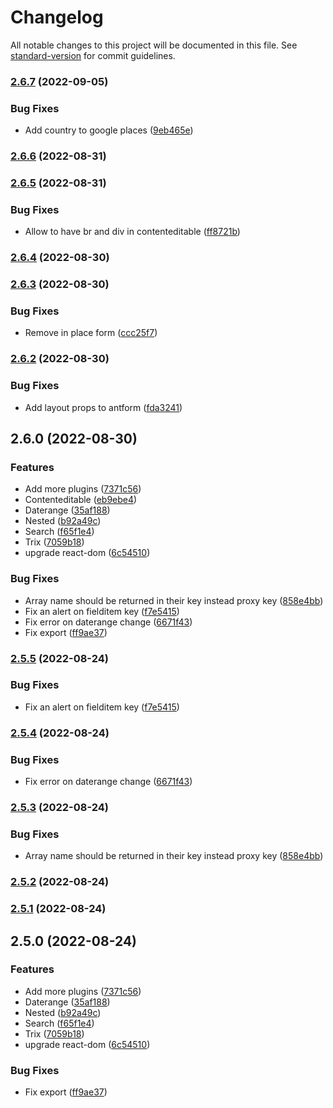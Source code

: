# Changelog

All notable changes to this project will be documented in this file. See [standard-version](https://github.com/conventional-changelog/standard-version) for commit guidelines.

### [2.6.7](https://github.com/9troisquarts/ant-form/compare/v2.6.6...v2.6.7) (2022-09-05)


### Bug Fixes

* Add country to google places ([9eb465e](https://github.com/9troisquarts/ant-form/commit/9eb465eac8c78e24b3bd214b59f4fc0249d9a504))

### [2.6.6](https://github.com/9troisquarts/ant-form/compare/v2.6.5...v2.6.6) (2022-08-31)

### [2.6.5](https://github.com/9troisquarts/ant-form/compare/v2.6.4...v2.6.5) (2022-08-31)


### Bug Fixes

* Allow to have br and div in contenteditable ([ff8721b](https://github.com/9troisquarts/ant-form/commit/ff8721b5237ac056a26c6f5e9acfd2952d326f1a))

### [2.6.4](https://github.com/9troisquarts/ant-form/compare/v2.6.3...v2.6.4) (2022-08-30)

### [2.6.3](https://github.com/9troisquarts/ant-form/compare/v2.6.2...v2.6.3) (2022-08-30)


### Bug Fixes

* Remove in place form ([ccc25f7](https://github.com/9troisquarts/ant-form/commit/ccc25f7dabe88e419322c3026b8b346a5bd3741f))

### [2.6.2](https://github.com/9troisquarts/ant-form/compare/v2.6.0...v2.6.2) (2022-08-30)


### Bug Fixes

* Add layout props to antform ([fda3241](https://github.com/9troisquarts/ant-form/commit/fda3241413431ce556376739fa3587a806d5e0da))

## 2.6.0 (2022-08-30)


### Features

* Add more plugins ([7371c56](https://github.com/9troisquarts/ant-form/commit/7371c569de4da193bea4cb8913366febddee201b))
* Contenteditable ([eb9ebe4](https://github.com/9troisquarts/ant-form/commit/eb9ebe4ed3f4786e4022a0d514d40ff067701605))
* Daterange ([35af188](https://github.com/9troisquarts/ant-form/commit/35af18881688e7fb2dc33a10e7d5661a7bfcb6d4))
* Nested ([b92a49c](https://github.com/9troisquarts/ant-form/commit/b92a49c62d5622d9d0c71d2b56d649dd6d399879))
* Search ([f65f1e4](https://github.com/9troisquarts/ant-form/commit/f65f1e440d0f388eba885ca63b56ea5948332c1a))
* Trix ([7059b18](https://github.com/9troisquarts/ant-form/commit/7059b18d53085b67fe293109456f1d777afdad56))
* upgrade react-dom ([6c54510](https://github.com/9troisquarts/ant-form/commit/6c54510296211be07c62a6097ad38867396ad793))


### Bug Fixes

* Array name should be returned in their key instead proxy key ([858e4bb](https://github.com/9troisquarts/ant-form/commit/858e4bbeff0612109a5bd8e8f330267ab9a4a656))
* Fix an alert on fielditem key ([f7e5415](https://github.com/9troisquarts/ant-form/commit/f7e5415d22e8d3d8073ac9b4de1e73ce5a9f7db8))
* Fix error on daterange change ([6671f43](https://github.com/9troisquarts/ant-form/commit/6671f4353863722fcbc843d92ee518a2af4b4039))
* Fix export ([ff9ae37](https://github.com/9troisquarts/ant-form/commit/ff9ae379fafc28922a7d3e4bbf7c97c8507f2e7f))

### [2.5.5](https://github.com/9troisquarts/ant-form/compare/v2.5.4...v2.5.5) (2022-08-24)


### Bug Fixes

* Fix an alert on fielditem key ([f7e5415](https://github.com/9troisquarts/ant-form/commit/f7e5415d22e8d3d8073ac9b4de1e73ce5a9f7db8))

### [2.5.4](https://github.com/9troisquarts/ant-form/compare/v2.5.3...v2.5.4) (2022-08-24)


### Bug Fixes

* Fix error on daterange change ([6671f43](https://github.com/9troisquarts/ant-form/commit/6671f4353863722fcbc843d92ee518a2af4b4039))

### [2.5.3](https://github.com/9troisquarts/ant-form/compare/v2.5.2...v2.5.3) (2022-08-24)


### Bug Fixes

* Array name should be returned in their key instead proxy key ([858e4bb](https://github.com/9troisquarts/ant-form/commit/858e4bbeff0612109a5bd8e8f330267ab9a4a656))

### [2.5.2](https://github.com/9troisquarts/ant-form/compare/v2.5.1...v2.5.2) (2022-08-24)

### [2.5.1](https://github.com/9troisquarts/ant-form/compare/v2.5.0...v2.5.1) (2022-08-24)

## 2.5.0 (2022-08-24)


### Features

* Add more plugins ([7371c56](https://github.com/9troisquarts/ant-form/commit/7371c569de4da193bea4cb8913366febddee201b))
* Daterange ([35af188](https://github.com/9troisquarts/ant-form/commit/35af18881688e7fb2dc33a10e7d5661a7bfcb6d4))
* Nested ([b92a49c](https://github.com/9troisquarts/ant-form/commit/b92a49c62d5622d9d0c71d2b56d649dd6d399879))
* Search ([f65f1e4](https://github.com/9troisquarts/ant-form/commit/f65f1e440d0f388eba885ca63b56ea5948332c1a))
* Trix ([7059b18](https://github.com/9troisquarts/ant-form/commit/7059b18d53085b67fe293109456f1d777afdad56))
* upgrade react-dom ([6c54510](https://github.com/9troisquarts/ant-form/commit/6c54510296211be07c62a6097ad38867396ad793))


### Bug Fixes

* Fix export ([ff9ae37](https://github.com/9troisquarts/ant-form/commit/ff9ae379fafc28922a7d3e4bbf7c97c8507f2e7f))
